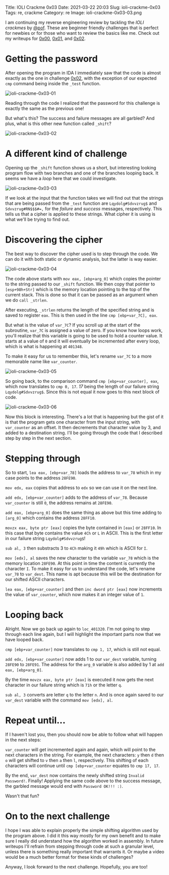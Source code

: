 Title: IOLI Crackme 0x03
Date: 2021-03-22 20:03
Slug: ioli-crackme-0x03
Tags: re, crackme
Category: re 
Image: ioli-crackme-0x03-03.png

I am continuing my reverse engineering review by tackling the *IOLI crackmes* by [@pof](https://twitter.com/pof). These are beginner friendly challenges that is perfect for newbies or for those who want to review the basics like me. Check out my writeups for [0x00]({filename}/ioli-crackme-0x00.md), [0x01]({filename}/ioli-crackme-0x01.md), and [0x02]({filename}/ioli-crackme-0x02.md).

# Getting the password

After opening the program in IDA I immediately saw that the code is almost exactly as the one in challenge [0x02]({filename}/ioli-crackme-0x02.md), with the exception of our expected `cmp` command being inside the `_test` function.

![ioli-crackme-0x03-01]({attach}/images/ioli-crackme-0x03-01.png)

Reading through the code I realized that the password for this challenge is exactly the same as the previous one!

But what's this? The success and failure messages are all garbled? And plus, what is this other new function called `_shift`?

![ioli-crackme-0x03-02]({attach}/images/ioli-crackme-0x03-02.png)

# A different kind of challenge

Opening up the `_shift` function shows us a short, but interesting looking program flow with two branches and one of the branches looping back. It seems we have a *loop* here that we could investigate.

![ioli-crackme-0x03-03]({attach}/images/ioli-crackme-0x03-03.png)

If we look at the input that the function takes we will find out that the strings that are being passed from the `_test` function are `Lqydolg#Sdvvzrug$` and `Sdvvzrug#RN$$$#=,` for the *failure* and *success* messages, respectively. This tells us that a cipher is applied to these strings. What cipher it is using is what we'll be trying to find out.

# Discovering the cipher

The best way to discover the cipher used is to step through the code. We can do it with both static or dynamic analysis, but the latter is way easier.

![ioli-crackme-0x03-04]({attach}/images/ioli-crackme-0x03-04.png)

The code above starts with `mov eax, [ebp+arg_0]` which copies the pointer to the string passed to our `_shift` function. We then copy that pointer to `[esp+98h+Str]` which is the memory location pointing to the top of the current stack. This is done so that it can be passed as an argument when we do `call _strlen`.

After executing, `_strlen` returns the length of the specified string and is saved to register `eax`. This is then used in the line `cmp [ebp+var_7C], eax`. 

But what is the value of `var_7C`? If you scroll up at the start of the subroutine, `var_7C` is assigned a value of zero. If you know how loops work, you'll realize that this variable is going to be used to hold a counter value. It starts at a value of `0` and it will eventually be incremented after every loop, which is what is happening at `401348`.

To make it easy for us to remember this, let's rename `var_7C` to a more memorable name like `var_counter`.

![ioli-crackme-0x03-05]({attach}/images/ioli-crackme-0x03-05.png)

So going back, to the comparison command `cmp [ebp+var_counter], eax`, which now translates to `cmp 0, 17`. *17* being the length of our failure string `Lqydolg#Sdvvzrug$`. Since this is not equal it now goes to this next block of code.

![ioli-crackme-0x03-06]({attach}/images/ioli-crackme-0x03-06.png)

Now this block is interesting. There's a lot that is happening but the gist of it is that the program gets one character from the input string, with `var_counter` as an offset. It then decrements that character value by 3, and added to a destination string. I'll be going through the code that I described step by step in the next section.

# Stepping through

So to start, `lea eax, [ebp+var_78]` loads the address to `var_78` which in my case points to the address `28FE90`.

`mov edx, eax` copies that address to `edx` so we can use it on the next line.

`add edx, [ebp+var_counter]` adds to the address of `var_78`. Because `var_counter` is still `0`, the address remains at `28FE90`.

`add eax, [ebp+arg_0]` does the same thing as above but this time adding to `[arg_0]` which contains the address `28FF10`.

`movzx eax, byte ptr [eax]` copies the byte contained in `[eax]` or `28FF10`. In this case that byte contains the value `4Ch` or `L` in ASCII. This is the first letter in our failure string `Lqydolg#Sdvvzrug$`!

`sub al, 3` then substracts 3 to `4Ch` making it `49h` which is ASCII for `I`.

`mov [edx], al` saves the new character to the variable `var_78` which is the memory location `28FE90`. At this point in time the content is currently the character `I`. To make it easy for us to understand the code, let's rename `var_78` to `var_dest`. This name is apt because this will be the destination for our shifted ASCII characters.

`lea eax, [ebp+var_counter]` and then `inc dword ptr [eax]` now increments the value of `var_counter`, which now makes it an integer value of `1`.

# Looping back

Alright. Now we go back up again to `loc_401320`. I'm not going to step through each line again, but I will highlight the important parts now that we have looped back.

`cmp [ebp+var_counter]` now translates to `cmp 1, 17`, which is still not equal.

`add edx, [ebp+var_counter]` now adds 1 to our `var_dest` variable, turning `28FE90` to `28FE91`. The address for the `arg_0` variable is also added by 1 at `add eax, [ebp+arg_0]`.

By the time `movzx eax, byte ptr [eax]` is executed it now gets the next character in our failure string which is `71h` or the letter `q`.

`sub al, 3` converts are letter `q` to the letter `n`. And is once again saved to our `var_dest` variable with the command `mov [edx], al`.

# Repeat until...

If I haven't lost you, then you should now be able to follow what will happen in the next steps:

`var_counter` will get incremented again and again, which will point to the next characters in the string. For example, the next characters: `y` then `d` then `o` will get shifted to `v` then `a` then `l`, respectively. This shifting of each characters will continue until `cmp [ebp+var_counter` equates to `cmp 17, 17`. 

By the end, `var_dest` now contains the newly shifted string `Invalid Password!`. Finally! Applying the same code above to the success message, the garbled message would end with `Password OK!!! :)`.

Wasn't that fun?

# On to the next challenge

I hope I was able to explain properly the simple shifting algorithm used by the program above. I did it this way mostly for my own benefit and to make sure I really did understand how the algorithm worked in assembly. In future writeups I'll refrain from stepping through code at such a granular level, unless there is something really important that warrants it. Or maybe a video would be a much better format for these kinds of challenges?

Anyway, I look forward to the next challenge. Hopefully, you are too!
